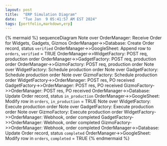 ```yaml
---
layout: post
title:  "ERP Simulation Diagram"
date:   "Tue Jan  9 05:41:57 AM EST 2024"
tags: [portfolio,markdown,erp]
---
```


{% mermaid %}
sequenceDiagram
    Note over OrderManager: Receive Order for Widgets, Gadgets, Gizmos
    OrderManager->>Database: Create Order record, status `verified`
    OrderManager->>GoogleSheet: Append row to `orders`, `verified` = TRUE
    OrderManager->>WidgetFactory: POST req, production order
    OrderManager->>GadgetFactory: POST req, production order
    OrderManager->>GizmoFactory: POST req, production order
    Note over WidgetFactory: Schedule production order
    Note over GadgetFactory: Schedule production order
    Note over GizmoFactory: Schedule production order
    WidgetFactory->>OrderManager: POST res, PO received
    GadgetFactory->>OrderManager: POST res, PO received
    GizmoFactory->>OrderManager: POST res, PO received
    OrderManager->>Database: Update Order record, status `in_production`
    OrderManager->>GoogleSheet: Modify row in `orders`, `in_production` = TRUE
    Note over WidgetFactory: Execute production order
    Note over GadgetFactory: Execute production order
    Note over GizmoFactory: Execute production order
    WidgetFactory->>OrderManager: Webhook, order completed
    GadgetFactory->>OrderManager: Webhook, order completed
    GizmoFactory->>OrderManager: Webhook, order completed
    OrderManager->>Database: Update Order record, status `completed`
    OrderManager->>GoogleSheet: Modify row in `orders`, `completed` = TRUE
{% endmermaid %}
